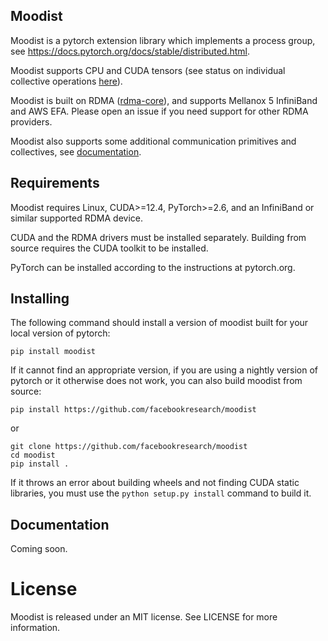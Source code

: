 
## Moodist


Moodist is a pytorch extension library which implements a process group, see https://docs.pytorch.org/docs/stable/distributed.html.

Moodist supports CPU and CUDA tensors (see status on individual collective operations [here](#documentation)).

Moodist is built on RDMA ([rdma-core](https://github.com/linux-rdma/rdma-core)), and supports Mellanox 5 InfiniBand and AWS EFA. Please open an issue if you need support for other RDMA providers.

Moodist also supports some additional communication primitives and collectives, see [documentation](#documentation).

## Requirements

Moodist requires Linux, CUDA>=12.4, PyTorch>=2.6, and an InfiniBand or similar supported RDMA device.

CUDA and the RDMA drivers must be installed separately. Building from source requires the CUDA toolkit to be installed.

PyTorch can be installed according to the instructions at pytorch.org.

## Installing

The following command should install a version of moodist built for your local version of pytorch:

```
pip install moodist
```

If it cannot find an appropriate version, if you are using a nightly version of pytorch or it otherwise does not work, you can also build moodist from source:

`pip install https://github.com/facebookresearch/moodist`

or

```
git clone https://github.com/facebookresearch/moodist
cd moodist
pip install .
```

If it throws an error about building wheels and not finding CUDA static libraries, you must use the `python setup.py install` command to build it.




## Documentation

Coming soon.

# License

Moodist is released under an MIT license. See LICENSE for more information.

